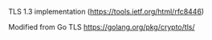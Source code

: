 TLS 1.3 implementation (https://tools.ietf.org/html/rfc8446)

Modified from Go TLS https://golang.org/pkg/crypto/tls/
